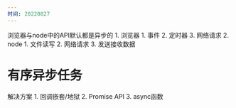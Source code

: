 ```yaml
---
时间: 20220827
---
```

浏览器与node中的API默认都是异步的
	1. 浏览器
		1. 事件
		2. 定时器
		3. 网络请求
	2. node
		1. 文件读写
		2. 网络请求
		3. 发送接收数据
# 有序异步任务
解决方案
	1. 回调嵌套/地狱
	2. Promise API
	3. async函数